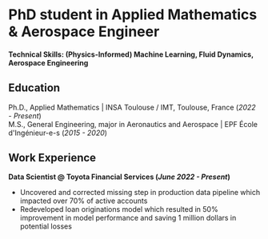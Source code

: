 # PhD student in Applied Mathematics & Aerospace Engineer

#### Technical Skills: (Physics-Informed) Machine Learning, Fluid Dynamics, Aerospace Engineering

## Education
Ph.D., Applied Mathematics | INSA Toulouse / IMT, Toulouse, France (_2022 - Present_)								       		
M.S., General Engineering, major in Aeronautics and Aerospace	| EPF École d'Ingénieur-e-s (_2015 - 2020_)	 			        		

## Work Experience
**Data Scientist @ Toyota Financial Services (_June 2022 - Present_)**
- Uncovered and corrected missing step in production data pipeline which impacted over 70% of active accounts
- Redeveloped loan originations model which resulted in 50% improvement in model performance and saving 1 million dollars in potential losses

